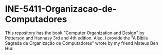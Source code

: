 # INE-5411-Organizacao-de-Computadores

This repository has the book "Computer Organization and Design" by Petterson and Hannasy 3rd and 4th edition. Also,
I provide the "A Bíblia Sagrada de Organização de Computadores" wrote by my friend Mateus Ben Hur.
